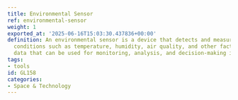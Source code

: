 ```yaml
---
title: Environmental Sensor
ref: environmental-sensor
weight: 1
exported_at: '2025-06-16T15:03:30.437836+00:00'
definition: An environmental sensor is a device that detects and measures environmental
  conditions such as temperature, humidity, air quality, and other factors, providing
  data that can be used for monitoring, analysis, and decision-making in various applications.
tags:
- tools
id: GL158
categories:
- Space & Technology
---
```


